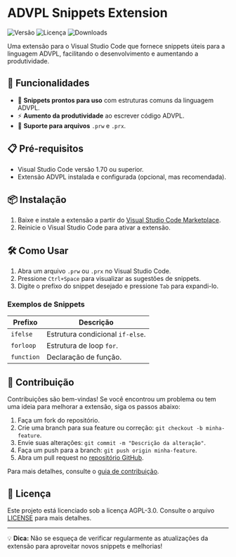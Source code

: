 # ADVPL Snippets Extension

![Versão](https://img.shields.io/badge/versão-1.8.3-blue)
![Licença](https://img.shields.io/badge/licença-AGPL--3.0-green)
![Downloads](https://img.shields.io/visual-studio-marketplace/d/felipednegredo.advpl-devtools)

Uma extensão para o Visual Studio Code que fornece snippets úteis para a linguagem ADVPL, facilitando o desenvolvimento e aumentando a produtividade.

## 🚀 Funcionalidades

- 📌 **Snippets prontos para uso** com estruturas comuns da linguagem ADVPL.
- ⚡ **Aumento da produtividade** ao escrever código ADVPL.
- 📂 **Suporte para arquivos** `.prw` e `.prx`.

## 📋 Pré-requisitos

- Visual Studio Code versão 1.70 ou superior.
- Extensão ADVPL instalada e configurada (opcional, mas recomendada).

## 📦 Instalação

1. Baixe e instale a extensão a partir do [Visual Studio Code Marketplace](https://marketplace.visualstudio.com/).
2. Reinicie o Visual Studio Code para ativar a extensão.

## 🛠️ Como Usar

1. Abra um arquivo `.prw` ou `.prx` no Visual Studio Code.
2. Pressione `Ctrl+Space` para visualizar as sugestões de snippets.
3. Digite o prefixo do snippet desejado e pressione `Tab` para expandi-lo.

### Exemplos de Snippets

| Prefixo       | Descrição                     |
|---------------|-------------------------------|
| `ifelse`      | Estrutura condicional `if-else`. |
| `forloop`     | Estrutura de loop `for`.      |
| `function`    | Declaração de função.         |

## 🤝 Contribuição

Contribuições são bem-vindas! Se você encontrou um problema ou tem uma ideia para melhorar a extensão, siga os passos abaixo:

1. Faça um fork do repositório.
2. Crie uma branch para sua feature ou correção: `git checkout -b minha-feature`.
3. Envie suas alterações: `git commit -m "Descrição da alteração"`.
4. Faça um push para a branch: `git push origin minha-feature`.
5. Abra um pull request no [repositório GitHub](https://github.com/felipe_dnegredo/advpl-snippets).

Para mais detalhes, consulte o [guia de contribuição](CONTRIBUTING.md).

## 📄 Licença

Este projeto está licenciado sob a licença AGPL-3.0. Consulte o arquivo [LICENSE](LICENSE) para mais detalhes.

---

💡 **Dica:** Não se esqueça de verificar regularmente as atualizações da extensão para aproveitar novos snippets e melhorias!